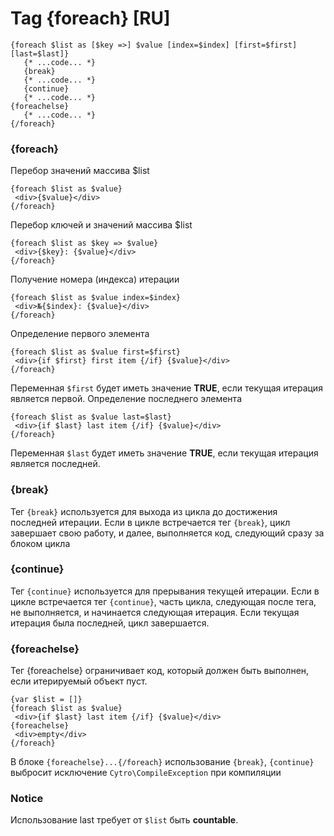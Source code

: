 Tag {foreach} [RU]
==================

```smarty
{foreach $list as [$key =>] $value [index=$index] [first=$first] [last=$last]}
   {* ...code... *}
   {break}
   {* ...code... *}
   {continue}
   {* ...code... *}
{foreachelse}
   {* ...code... *}
{/foreach}
```

### {foreach}

Перебор значений массива $list

```smarty
{foreach $list as $value}
 <div>{$value}</div>
{/foreach}
```

Перебор ключей и значений массива $list

```smarty
{foreach $list as $key => $value}
 <div>{$key}: {$value}</div>
{/foreach}
```

Получение номера (индекса) итерации

```smarty
{foreach $list as $value index=$index}
 <div>№{$index}: {$value}</div>
{/foreach}
```

Определение первого элемента

```smarty
{foreach $list as $value first=$first}
 <div>{if $first} first item {/if} {$value}</div>
{/foreach}
```

Переменная `$first` будет иметь значение **TRUE**, если текущая итерация является первой.
Определение последнего элемента

```smarty
{foreach $list as $value last=$last}
 <div>{if $last} last item {/if} {$value}</div>
{/foreach}
```

Переменная `$last` будет иметь значение **TRUE**, если текущая итерация является последней.

### {break}

Тег `{break}` используется для выхода из цикла до достижения последней итерации. Если в цикле встречается тег `{break}`, цикл завершает свою работу, и далее, выполняется код, следующий сразу за блоком цикла

### {continue}

Тег `{continue}` используется для прерывания текущей итерации. Если в цикле встречается тег `{continue}`, часть цикла, следующая после тега, не выполняется, и начинается следующая итерация. Если текущая итерация была последней, цикл завершается.

### {foreachelse}

Тег {foreachelse} ограничивает код, который должен быть выполнен, если итерируемый объект пуст.

```smarty
{var $list = []}
{foreach $list as $value}
 <div>{if $last} last item {/if} {$value}</div>
{foreachelse}
 <div>empty</div>
{/foreach}
```

В блоке `{foreachelse}...{/foreach}` использование `{break}`, `{continue}` выбросит исключение `Cytro\CompileException` при компиляции

### Notice

Использование last требует от `$list` быть **countable**.